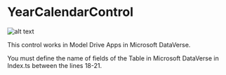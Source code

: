 # YearCalendarControl #

![alt text](https://dynamicsbox.es/wp-content/uploads/2020/12/Captura-de-pantalla-2020-12-20-a-las-15.52.40.png)

This control works in Model Drive Apps in Microsoft DataVerse. 

You must define the name of fields of the Table in Microsoft DataVerse in Index.ts between the lines 18-21.
